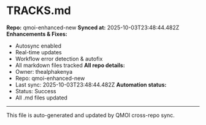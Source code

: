# TRACKS.md

**Repo:** qmoi-enhanced-new
**Synced at:** 2025-10-03T23:48:44.482Z
**Enhancements & Fixes:**
- Autosync enabled
- Real-time updates
- Workflow error detection & autofix
- All markdown files tracked
**All repo details:**
- Owner: thealphakenya
- Repo: qmoi-enhanced-new
- Last sync: 2025-10-03T23:48:44.482Z
**Automation status:**
- Status: Success
- All .md files updated
---
This file is auto-generated and updated by QMOI cross-repo sync.
